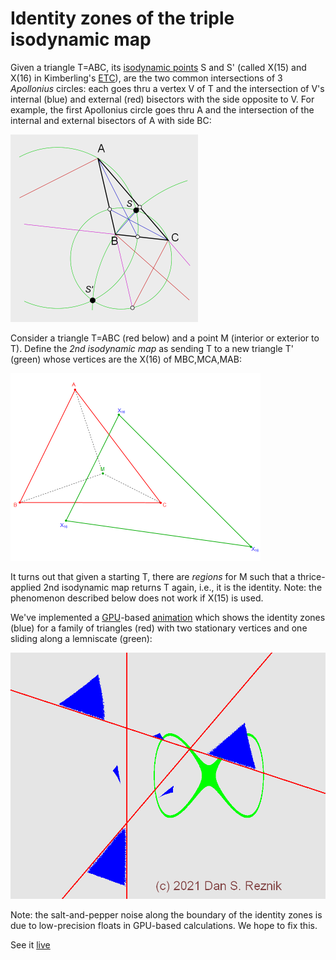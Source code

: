 # Identity zones of the triple isodynamic map

Given a triangle T=ABC, its [isodynamic points](https://mathworld.wolfram.com/IsodynamicPoints.html) S and S' (called X(15) and X(16) in Kimberling's [ETC](https://faculty.evansville.edu/ck6/encyclopedia/ETC.html)), are the two common intersections of 3 *Apollonius* circles: each goes thru a vertex V of T and the intersection of V's internal (blue) and external (red) bisectors with the side opposite to V. For example, the first Apollonius circle goes thru A and the intersection of the internal and external bisectors of A with side BC:

<img src="construction.png" alt="alt text" width="300">

Consider a triangle T=ABC (red below) and a point M (interior or exterior to T). Define the *2nd isodynamic map* as sending T to a new triangle T' (green) whose vertices are the X(16) of MBC,MCA,MAB:

<img src="plotX16.png" alt="alt text" width="400">

It turns out that given a starting T, there are *regions* for M such that a thrice-applied 2nd isodynamic map returns T again, i.e., it is the identity. Note: the phenomenon described below does not work if X(15) is used.

We've implemented a [GPU](gpu.rocks)-based [animation](https://dan-reznik.github.io/Isodynamic-Map-GPU/) which shows the identity zones (blue) for a family of triangles (red) with two stationary vertices and one sliding along a lemniscate (green):

<img src="isodynamic.png" alt="alt text" width="600">

Note: the salt-and-pepper noise along the boundary of the identity zones is due to low-precision floats in GPU-based calculations. We hope to fix this.

See it [live](https://dan-reznik.github.io/Isodynamic-Map-GPU/)
